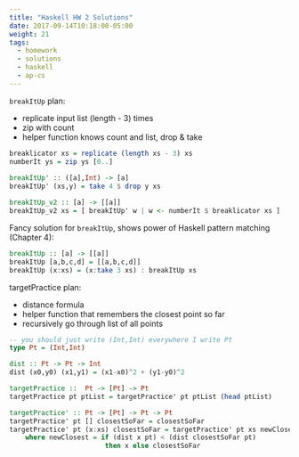 ```yaml
---
title: "Haskell HW 2 Solutions"
date: 2017-09-14T10:18:00-05:00
weight: 21
tags: 
  - homework
  - solutions
  - haskell
  - ap-cs
---
```


`breakItUp` plan:

* replicate input list (length - 3) times
* zip with count
* helper function knows count and list, drop & take 

```haskell
breaklicator xs = replicate (length xs - 3) xs
numberIt ys = zip ys [0..]
              
breakItUp' :: ([a],Int) -> [a]
breakItUp' (xs,y) = take 4 $ drop y xs

breakItUp_v2 :: [a] -> [[a]]
breakItUp_v2 xs = [ breakItUp' w | w <- numberIt $ breaklicator xs ]
```

Fancy solution for `breakItUp`, shows power of Haskell pattern matching (Chapter 4):

```haskell
breakItUp :: [a] -> [[a]]
breakItUp [a,b,c,d] = [[a,b,c,d]]
breakItUp (x:xs) = (x:take 3 xs) : breakItUp xs
```

targetPractice plan:

* distance formula
* helper function that remembers the closest point so far
* recursively go through list of all points

```haskell
-- you should just write (Int,Int) everywhere I write Pt
type Pt = (Int,Int)

dist :: Pt -> Pt -> Int
dist (x0,y0) (x1,y1) = (x1-x0)^2 + (y1-y0)^2

targetPractice ::  Pt -> [Pt] -> Pt
targetPractice pt ptList = targetPractice' pt ptList (head ptList)

targetPractice' :: Pt -> [Pt] -> Pt -> Pt 
targetPractice' pt [] closestSoFar = closestSoFar
targetPractice' pt (x:xs) closestSoFar = targetPractice' pt xs newClosest 
    where newClosest = if (dist x pt) < (dist closestSoFar pt) 
	                    then x else closestSoFar
```
